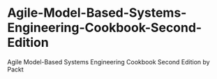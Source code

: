 # Agile-Model-Based-Systems-Engineering-Cookbook-Second-Edition
Agile Model-Based Systems Engineering Cookbook Second Edition by Packt
